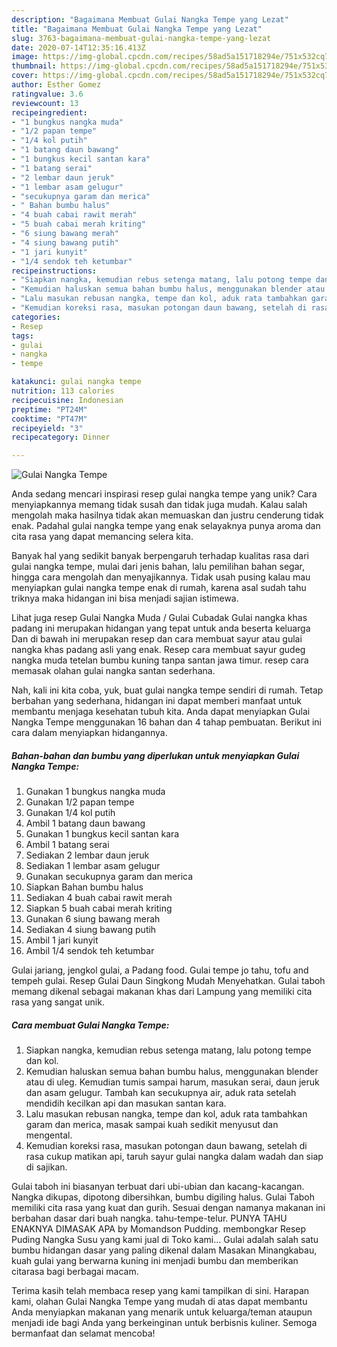 ```yaml
---
description: "Bagaimana Membuat Gulai Nangka Tempe yang Lezat"
title: "Bagaimana Membuat Gulai Nangka Tempe yang Lezat"
slug: 3763-bagaimana-membuat-gulai-nangka-tempe-yang-lezat
date: 2020-07-14T12:35:16.413Z
image: https://img-global.cpcdn.com/recipes/58ad5a151718294e/751x532cq70/gulai-nangka-tempe-foto-resep-utama.jpg
thumbnail: https://img-global.cpcdn.com/recipes/58ad5a151718294e/751x532cq70/gulai-nangka-tempe-foto-resep-utama.jpg
cover: https://img-global.cpcdn.com/recipes/58ad5a151718294e/751x532cq70/gulai-nangka-tempe-foto-resep-utama.jpg
author: Esther Gomez
ratingvalue: 3.6
reviewcount: 13
recipeingredient:
- "1 bungkus nangka muda"
- "1/2 papan tempe"
- "1/4 kol putih"
- "1 batang daun bawang"
- "1 bungkus kecil santan kara"
- "1 batang serai"
- "2 lembar daun jeruk"
- "1 lembar asam gelugur"
- "secukupnya garam dan merica"
- " Bahan bumbu halus"
- "4 buah cabai rawit merah"
- "5 buah cabai merah kriting"
- "6 siung bawang merah"
- "4 siung bawang putih"
- "1 jari kunyit"
- "1/4 sendok teh ketumbar"
recipeinstructions:
- "Siapkan nangka, kemudian rebus setenga matang, lalu potong tempe dan kol."
- "Kemudian haluskan semua bahan bumbu halus, menggunakan blender atau di uleg. Kemudian tumis sampai harum, masukan serai, daun jeruk dan asam gelugur. Tambah kan secukupnya air, aduk rata setelah mendidih kecilkan api dan masukan santan kara."
- "Lalu masukan rebusan nangka, tempe dan kol, aduk rata tambahkan garam dan merica, masak sampai kuah sedikit menyusut dan mengental."
- "Kemudian koreksi rasa, masukan potongan daun bawang, setelah di rasa cukup matikan api, taruh sayur gulai nangka dalam wadah dan siap di sajikan."
categories:
- Resep
tags:
- gulai
- nangka
- tempe

katakunci: gulai nangka tempe 
nutrition: 113 calories
recipecuisine: Indonesian
preptime: "PT24M"
cooktime: "PT47M"
recipeyield: "3"
recipecategory: Dinner

---
```



![Gulai Nangka Tempe](https://img-global.cpcdn.com/recipes/58ad5a151718294e/751x532cq70/gulai-nangka-tempe-foto-resep-utama.jpg)

Anda sedang mencari inspirasi resep gulai nangka tempe yang unik? Cara menyiapkannya memang tidak susah dan tidak juga mudah. Kalau salah mengolah maka hasilnya tidak akan memuaskan dan justru cenderung tidak enak. Padahal gulai nangka tempe yang enak selayaknya punya aroma dan cita rasa yang dapat memancing selera kita.

Banyak hal yang sedikit banyak berpengaruh terhadap kualitas rasa dari gulai nangka tempe, mulai dari jenis bahan, lalu pemilihan bahan segar, hingga cara mengolah dan menyajikannya. Tidak usah pusing kalau mau menyiapkan gulai nangka tempe enak di rumah, karena asal sudah tahu triknya maka hidangan ini bisa menjadi sajian istimewa.

Lihat juga resep Gulai Nangka Muda / Gulai Cubadak Gulai nangka khas padang ini merupakan hidangan yang tepat untuk anda beserta keluarga Dan di bawah ini merupakan resep dan cara membuat sayur atau gulai nangka khas padang asli yang enak. Resep cara membuat sayur gudeg nangka muda tetelan bumbu kuning tanpa santan jawa timur. resep cara memasak olahan gulai nangka santan sederhana.


Nah, kali ini kita coba, yuk, buat gulai nangka tempe sendiri di rumah. Tetap berbahan yang sederhana, hidangan ini dapat memberi manfaat untuk membantu menjaga kesehatan tubuh kita. Anda dapat menyiapkan Gulai Nangka Tempe menggunakan 16 bahan dan 4 tahap pembuatan. Berikut ini cara dalam menyiapkan hidangannya.

<!--inarticleads1-->

##### Bahan-bahan dan bumbu yang diperlukan untuk menyiapkan Gulai Nangka Tempe:

1. Gunakan 1 bungkus nangka muda
1. Gunakan 1/2 papan tempe
1. Gunakan 1/4 kol putih
1. Ambil 1 batang daun bawang
1. Gunakan 1 bungkus kecil santan kara
1. Ambil 1 batang serai
1. Sediakan 2 lembar daun jeruk
1. Sediakan 1 lembar asam gelugur
1. Gunakan secukupnya garam dan merica
1. Siapkan  Bahan bumbu halus
1. Sediakan 4 buah cabai rawit merah
1. Siapkan 5 buah cabai merah kriting
1. Gunakan 6 siung bawang merah
1. Sediakan 4 siung bawang putih
1. Ambil 1 jari kunyit
1. Ambil 1/4 sendok teh ketumbar


Gulai jariang, jengkol gulai, a Padang food. Gulai tempe jo tahu, tofu and tempeh gulai. Resep Gulai Daun Singkong Mudah Menyehatkan. Gulai taboh memang dikenal sebagai makanan khas dari Lampung yang memiliki cita rasa yang sangat unik. 

<!--inarticleads2-->

##### Cara membuat Gulai Nangka Tempe:

1. Siapkan nangka, kemudian rebus setenga matang, lalu potong tempe dan kol.
1. Kemudian haluskan semua bahan bumbu halus, menggunakan blender atau di uleg. Kemudian tumis sampai harum, masukan serai, daun jeruk dan asam gelugur. Tambah kan secukupnya air, aduk rata setelah mendidih kecilkan api dan masukan santan kara.
1. Lalu masukan rebusan nangka, tempe dan kol, aduk rata tambahkan garam dan merica, masak sampai kuah sedikit menyusut dan mengental.
1. Kemudian koreksi rasa, masukan potongan daun bawang, setelah di rasa cukup matikan api, taruh sayur gulai nangka dalam wadah dan siap di sajikan.


Gulai taboh ini biasanyan terbuat dari ubi-ubian dan kacang-kacangan. Nangka dikupas, dipotong dibersihkan, bumbu digiling halus. Gulai Taboh memiliki cita rasa yang kuat dan gurih. Sesuai dengan namanya makanan ini berbahan dasar dari buah nangka. tahu-tempe-telur. PUNYA TAHU ENAKNYA DIMASAK APA by Momandson Pudding. membongkar Resep Puding Nangka Susu yang kami jual di Toko kami… Gulai adalah salah satu bumbu hidangan dasar yang paling dikenal dalam Masakan Minangkabau, kuah gulai yang berwarna kuning ini menjadi bumbu dan memberikan citarasa bagi berbagai macam. 

Terima kasih telah membaca resep yang kami tampilkan di sini. Harapan kami, olahan Gulai Nangka Tempe yang mudah di atas dapat membantu Anda menyiapkan makanan yang menarik untuk keluarga/teman ataupun menjadi ide bagi Anda yang berkeinginan untuk berbisnis kuliner. Semoga bermanfaat dan selamat mencoba!
